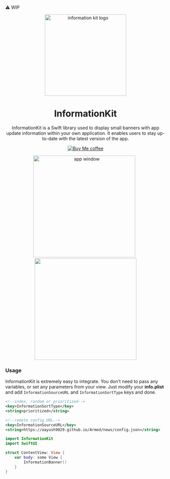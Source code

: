 :warning: WIP

<div align="center">

  <img src="https://user-images.githubusercontent.com/43297314/235433087-aba0e80a-aced-4cc5-ae3d-5a7745f3a671.png" height="256" alt="information kit logo">
  <h1 align="center">InformationKit</h1>
InformationKit is a Swift library used to display small banners with app update information within your own application. It enables users to stay up-to-date with the latest version of the app.

  <a href="https://www.buymeacoffee.com/swiftdev" target="_blank"><img src="https://user-images.githubusercontent.com/43297314/167192051-dc8cfd47-1c2d-43f1-bb95-275ae70ef8dd.svg" alt="Buy Me coffee" ></a>



<img src="https://user-images.githubusercontent.com/43297314/235515840-b9176372-1f0e-48fd-9597-99adfcfe7c64.png" alt="app window" width="320"> &nbsp;
<img src="https://user-images.githubusercontent.com/43297314/235528456-228ea1ce-e788-4dfc-b925-cca420200aff.png" width="320">
</div>



### Usage
InformationKit is extremely easy to integrate. You don't need to pass any variables, or set any parameters from your view. Just modify your **info.plist** and add `InformationSourceURL` and `InformationSortType` keys and done.
```xml
<!--index, random or prioritized-->
<key>InformationSortType</key>
<string>prioritized</string>

<!--remote config URL-->
<key>InformationSourceURL</key>
<string>https://aayush9029.github.io/Armed/news/config.json</string>
```

```swift
import InformationKit
import SwiftUI

struct ContentView: View {
    var body: some View {
        InformationBanner()
    }
}
```
